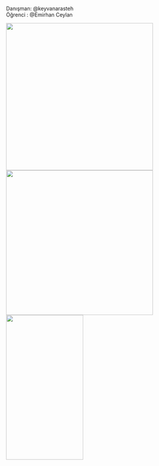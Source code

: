 Danışman: @keyvanarasteh
<br>
Öğrenci : @Emirhan Ceylan
<br>


<a href="https://codescene.com/" rel="nofollow">
   <img src="https://github.com/ilknurkavakli/mobil_odev/assets/149080064/64fbe4bf-a34b-4515-9b93-0a5123b17f5d" width="400" height="400" >
   <br>

</a>
<a href="https://codescene.com/" rel="nofollow">
   <img src="https://github.com/ilknurkavakli/mobil_odev/assets/149080064/2db74b76-2f5c-4abc-b03b-f905413c76cd" width="400" height="393" >
   <br>

</a>
<a href="https://codescene.com/" rel="nofollow">
   <img src="https://github.com/ilknurkavakli/mobil_odev/assets/149080064/c70a09f3-83ef-4605-b3a7-f79e905a958f" width="210" height="393" >
   <br>

</a>

